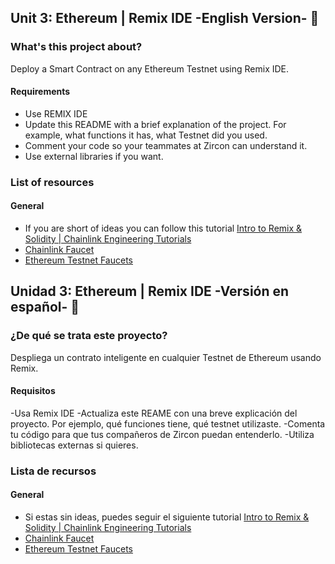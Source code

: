 ## Unit 3: Ethereum | Remix IDE -English Version- 🚀

### What's this project about?

Deploy a Smart Contract on any Ethereum Testnet using Remix IDE. 

#### Requirements 

- Use REMIX IDE
- Update this README with a brief explanation of the project. For example, what functions it has, what Testnet did you used.   
- Comment your code so your teammates at Zircon can understand it. 
- Use external libraries if you want. 

### List of resources

#### General

- If you are short of ideas you can follow this tutorial [Intro to Remix & Solidity | Chainlink Engineering Tutorials](https://www.youtube.com/watch?v=JWJWT9cwFbo&ab_channel=Chainlink)
- [Chainlink Faucet](https://faucets.chain.link/)
- [Ethereum Testnet Faucets](https://goethereumbook.org/faucets/)

## Unidad 3: Ethereum | Remix IDE -Versión en español- 🚀

### ¿De qué se trata este proyecto?

Despliega un contrato inteligente en cualquier Testnet de Ethereum usando Remix. 

#### Requisitos

-Usa Remix IDE
-Actualiza este REAME con una breve explicación del proyecto. Por ejemplo, qué funciones tiene, qué testnet utilizaste. 
-Comenta tu código para que tus compañeros de Zircon puedan entenderlo.
-Utiliza bibliotecas externas si quieres.

### Lista de recursos

#### General

- Si estas sin ideas, puedes seguir el siguiente tutorial [Intro to Remix & Solidity | Chainlink Engineering Tutorials](https://www.youtube.com/watch?v=JWJWT9cwFbo&ab_channel=Chainlink)
- [Chainlink Faucet](https://faucets.chain.link/)
- [Ethereum Testnet Faucets](https://goethereumbook.org/faucets/)
